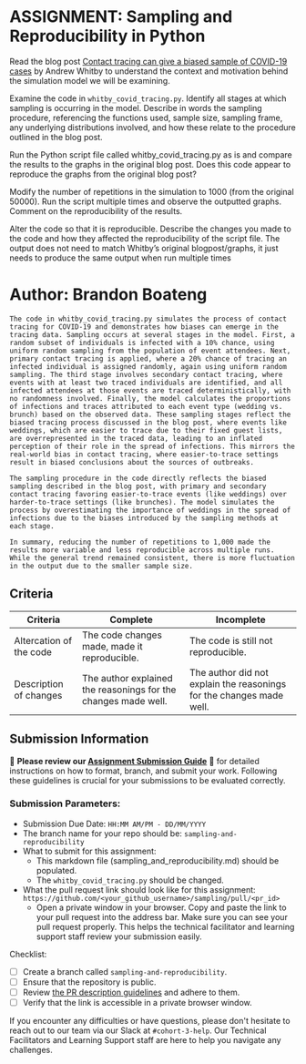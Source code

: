 # ASSIGNMENT: Sampling and Reproducibility in Python

Read the blog post [Contact tracing can give a biased sample of COVID-19 cases](https://andrewwhitby.com/2020/11/24/contact-tracing-biased/) by Andrew Whitby to understand the context and motivation behind the simulation model we will be examining.

Examine the code in `whitby_covid_tracing.py`. Identify all stages at which sampling is occurring in the model. Describe in words the sampling procedure, referencing the functions used, sample size, sampling frame, any underlying distributions involved, and how these relate to the procedure outlined in the blog post.

Run the Python script file called whitby_covid_tracing.py as is and compare the results to the graphs in the original blog post. Does this code appear to reproduce the graphs from the original blog post?

Modify the number of repetitions in the simulation to 1000 (from the original 50000). Run the script multiple times and observe the outputted graphs. Comment on the reproducibility of the results.

Alter the code so that it is reproducible. Describe the changes you made to the code and how they affected the reproducibility of the script file. The output does not need to match Whitby’s original blogpost/graphs, it just needs to produce the same output when run multiple times

# Author: Brandon Boateng

```
The code in whitby_covid_tracing.py simulates the process of contact tracing for COVID-19 and demonstrates how biases can emerge in the tracing data. Sampling occurs at several stages in the model. First, a random subset of individuals is infected with a 10% chance, using uniform random sampling from the population of event attendees. Next, primary contact tracing is applied, where a 20% chance of tracing an infected individual is assigned randomly, again using uniform random sampling. The third stage involves secondary contact tracing, where events with at least two traced individuals are identified, and all infected attendees at those events are traced deterministically, with no randomness involved. Finally, the model calculates the proportions of infections and traces attributed to each event type (wedding vs. brunch) based on the observed data. These sampling stages reflect the biased tracing process discussed in the blog post, where events like weddings, which are easier to trace due to their fixed guest lists, are overrepresented in the traced data, leading to an inflated perception of their role in the spread of infections. This mirrors the real-world bias in contact tracing, where easier-to-trace settings result in biased conclusions about the sources of outbreaks.

The sampling procedure in the code directly reflects the biased sampling described in the blog post, with primary and secondary contact tracing favoring easier-to-trace events (like weddings) over harder-to-trace settings (like brunches). The model simulates the process by overestimating the importance of weddings in the spread of infections due to the biases introduced by the sampling methods at each stage.

In summary, reducing the number of repetitions to 1,000 made the results more variable and less reproducible across multiple runs. While the general trend remained consistent, there is more fluctuation in the output due to the smaller sample size.

```


## Criteria

|Criteria|Complete|Incomplete|
|--------|----|----|
|Altercation of the code|The code changes made, made it reproducible.|The code is still not reproducible.|
|Description of changes|The author explained the reasonings for the changes made well.|The author did not explain the reasonings for the changes made well.|

## Submission Information

🚨 **Please review our [Assignment Submission Guide](https://github.com/UofT-DSI/onboarding/blob/main/onboarding_documents/submissions.md)** 🚨 for detailed instructions on how to format, branch, and submit your work. Following these guidelines is crucial for your submissions to be evaluated correctly.

### Submission Parameters:
* Submission Due Date: `HH:MM AM/PM - DD/MM/YYYY`
* The branch name for your repo should be: `sampling-and-reproducibility`
* What to submit for this assignment:
    * This markdown file (sampling_and_reproducibility.md) should be populated.
    * The `whitby_covid_tracing.py` should be changed.
* What the pull request link should look like for this assignment: `https://github.com/<your_github_username>/sampling/pull/<pr_id>`
    * Open a private window in your browser. Copy and paste the link to your pull request into the address bar. Make sure you can see your pull request properly. This helps the technical facilitator and learning support staff review your submission easily.

Checklist:
- [ ] Create a branch called `sampling-and-reproducibility`.
- [ ] Ensure that the repository is public.
- [ ] Review [the PR description guidelines](https://github.com/UofT-DSI/onboarding/blob/main/onboarding_documents/submissions.md#guidelines-for-pull-request-descriptions) and adhere to them.
- [ ] Verify that the link is accessible in a private browser window.

If you encounter any difficulties or have questions, please don't hesitate to reach out to our team via our Slack at `#cohort-3-help`. Our Technical Facilitators and Learning Support staff are here to help you navigate any challenges.
